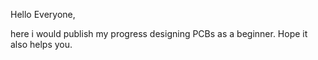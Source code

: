 Hello Everyone,

here i would publish my progress designing PCBs as a beginner. Hope it also helps you.

